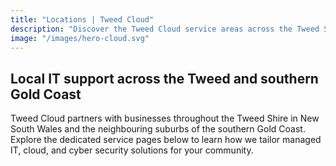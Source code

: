 ```yaml
---
title: "Locations | Tweed Cloud"
description: "Discover the Tweed Cloud service areas across the Tweed Shire and southern Gold Coast."
image: "/images/hero-cloud.svg"
---
```


## Local IT support across the Tweed and southern Gold Coast

Tweed Cloud partners with businesses throughout the Tweed Shire in New South Wales and the neighbouring suburbs of the southern Gold Coast. Explore the dedicated service pages below to learn how we tailor managed IT, cloud, and cyber security solutions for your community.

